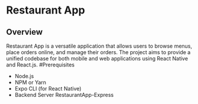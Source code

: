 # Restaurant App
## Overview
Restaurant App is a versatile application that allows users to browse menus, place orders online, and manage their orders. The project aims to provide a unified codebase for both mobile and web applications using React Native and React.js.
#Prerequisites
- Node.js
- NPM or Yarn
- Expo CLI (for React Native)
- Backend Server RestaurantApp-Express
